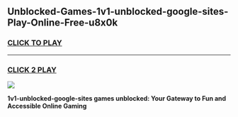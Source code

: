 
## Unblocked-Games-1v1-unblocked-google-sites-Play-Online-Free-u8x0k
<h3>
<a href="https://premium76.site?title=1v1-unblocked-google-sites&ref=26A">CLICK TO PLAY</a></h3>
<hr>

<h3>
<a href="https://premium76.site?title=1v1-unblocked-google-sites&ref=26A">CLICK 2 PLAY</a>
  
</h3>

<a href="https://premium76.site?title=1v1-unblocked-google-sites&ref=26A"><img src="https://clearcache.store/games.png"></a>


**1v1-unblocked-google-sites games unblocked: Your Gateway to Fun and Accessible Online Gaming**
